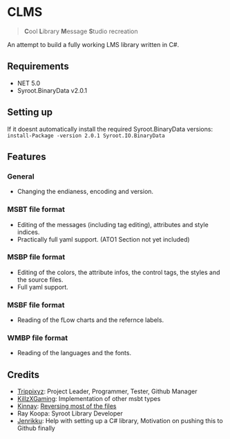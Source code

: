 # CLMS
> <b>C</b>ool <b>L</b>ibrary <b>M</b>essage <b>S</b>tudio recreation

An attempt to build a fully working LMS library written in C#.

## Requirements
* NET 5.0
* Syroot.BinaryData v2.0.1

## Setting up
If it doesnt automatically install the required Syroot.BinaryData versions:
`install-Package -version 2.0.1 Syroot.IO.BinaryData`

## Features

### General
* Changing the endianess, encoding and version.

### MSBT file format
* Editing of the messages (including tag editing), attributes and style indices.
* Practically full yaml support. (ATO1 Section not yet included)

### MSBP file format
* Editing of the colors, the attribute infos, the control tags, the styles and the source files.
* Full yaml support.

### MSBF file format
* Reading of the fLow charts and the refernce labels.

### WMBP file format
* Reading of the languages and the fonts.

## Credits
* [Trippixyz](https://github.com/Trippixyz): Project Leader, Programmer, Tester, Github Manager
* [KillzXGaming](https://github.com/KillzXGaming): Implementation of other msbt types
* [Kinnay](https://github.com/kinnay): [Reversing most of the files](https://github.com/Kinnay/Nintendo-File-Formats/wiki/LMS-File-Format)
* Ray Koopa: Syroot Library Developer
* [Jenrikku](https://github.com/Jenrikku): Help with setting up a C# library, Motivation on pushing this to Github finally
